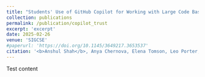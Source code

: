 ```yaml
---
title: "Students' Use of GitHub Copilot for Working with Large Code Bases"
collection: publications
permalink: /publication/copilot_trust
excerpt: 'excerpt'
date: 2025-02-26
venue: 'SIGCSE'
#paperurl: 'https://doi.org/10.1145/3649217.3653537'
citation: '<b>Anshul Shah</b>, Anya Chernova, Elena Tomson, Leo Porter, William G. Griswold, and Adalbert Gerald Soosai Raj. 2025 (Accepted). <u>Student Use of GitHub Copilot for Working with Large Code Bases</u>. In Proceedings of the 56th ACM Technical Symposium on Computer Science Education V. 1. <a href="https://anshulshah99.github.io/files/copilot_trust.pdf"> https://anshulshah99.github.io/files/copilot_trust.pdf</a> (SIGCSE 2025). Association for Computing Machinery, New York, NY, USA. '
---
```


Test content